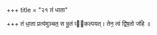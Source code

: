 +++
title = "२१ तं धाता"

+++
तं धा॒ता प्रत्य॑मुञ्चत॒ स भू॒तं व्य᳡कल्पयत्। तेन॒ त्वं द्वि॑ष॒तो ज॑हि ॥